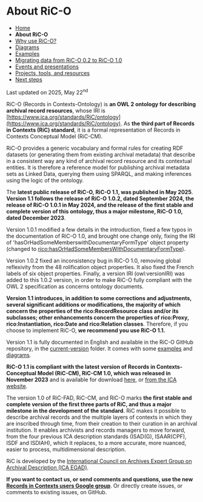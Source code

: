 # About RiC-O



* [Home](index.html)
* **About RiC-O**
* [Why use RiC-O?](why-use-RiC-O.html)
* [Diagrams](diagrams.html)
* [Examples](examples.html)
* [Migrating data from RiC-O 0.2 to RiC-O 1.0](migrating-data-from-RIC-O-v0.2-to-v1.0.html)
* [Events and presentations](events.html)
* [Projects, tools, and resources](projects-tools-resources.html)
* [Next steps](next-steps.html)



Last updated on 2025, May 22<sup>nd</sup>


RiC-O (Records in Contexts-Ontology) is **an OWL 2 ontology for describing archival record resources**, whose IRI is [https://www.ica.org/standards/RiC/ontology](https://www.ica.org/standards/RiC/ontology). As **the third part of Records in Contexts (RiC) standard**, it is a formal representation of Records in Contexts Conceptual Model (RiC-CM). 

RiC-O provides a generic vocabulary and formal rules for creating RDF datasets (or generating them from existing archival metadata) that describe in a consistent way any kind of archival record resource and its contextual entities. It is therefore a reference model for publishing archival metadata sets as Linked Data, querying them using SPARQL, and making inferences using the logic of the ontology.

The **latest public release of RiC-O, RiC-O 1.1, was published in May 2025**. **Version 1.1 follows the release of RiC-O 1.0.2, dated September 2024, the release of RiC-O 1.0.1 in May 2024, and the release of the first stable and complete version of this ontology, thus a major milestone, RiC-O 1.0, dated December 2023**. 

Version 1.0.1 modified a few details in the introduction, fixed a few typos in the documentation of RiC-O 1.0, and brought one change only, fixing the IRI of 'hasOrHadSomeMemberswithDocumentaryFormType' object property (changed to [rico:hasOrHadSomeMembersWithDocumentaryFormType](https://www.ica.org/standards/RiC/ontology#hasOrHadSomeMembersWithDocumentaryFormType)). 

Version 1.0.2 fixed an inconsistency bug in RiC-O 1.0, removing global reflexivity from the 48 rolification object properties. It also fixed the French labels of six object properties. Finally, a version IRI (owl:versionIRI) was added to this 1.0.2 version, in order to make RiC-O fully compliant with the OWL 2 specification as concerns ontology documents.

**Version 1.1 introduces, in addition to some corrections and adjustments, several significant additions or modifications, the majority of which concern the properties of the rico:RecordResource class and/or its subclasses; other enhancements concern the properties of rico:Proxy, rico:Instantiation, rico:Date and rico:Relation classes**. Therefore, if you choose to implement RiC-O, **we recommend you use RiC-O 1.1.**

Version 1.1 is fully documented in English and available in the RiC-O GitHub repository, in the [current-version](https://github.com/ICA-EGAD/RiC-O/tree/master/ontology/current-version) folder. It comes with some [examples](examples.html) and [diagrams](diagrams.html). 

**RiC-O 1.1 is compliant with the latest version of Records in Contexts-Conceptual Model (RiC-CM), RiC-CM 1.0, which was released in November 2023** and is available for download [here](https://github.com/ICA-EGAD/RiC-CM/releases/tag/v1.0.1), or [from the ICA website](https://www.ica.org/app/uploads/2023/12/RiC-CM-1.0.pdf).

The version 1.0 of RiC-FAD, RiC-CM, and RiC-O marks **the first stable and complete version of the first three parts of RiC, and thus a major milestone in the development of the standard**. RiC makes it possible to describe archival records and the multiple layers of contexts in which they are inscribed through time, from their creation to their curation in an archival institution. It enables archivists and records managers to move forward, from the four previous ICA description standards (ISAD(G), ISAAR(CPF), ISDF and ISDIAH), which it replaces, to a more accurate, more nuanced, easier to process, multidimensional description.

RiC is developed by the [International Council on Archives Expert Group on Archival Description (ICA EGAD)](https://www.ica.org/ica-network/expert-groups/egad/).

**If you want to contact us, or send comments and questions, use the new [Records in Contexts users Google group](https://groups.google.com/g/Records_in_Contexts_users)**. Or directly create issues, or comments to existing issues, on GitHub.

